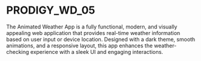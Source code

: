 # PRODIGY_WD_05
The Animated Weather App is a fully functional, modern, and visually appealing web application that provides real-time weather information based on user input or device location. Designed with a dark theme, smooth animations, and a responsive layout, this app enhances the weather-checking experience with a sleek UI and engaging interactions.
